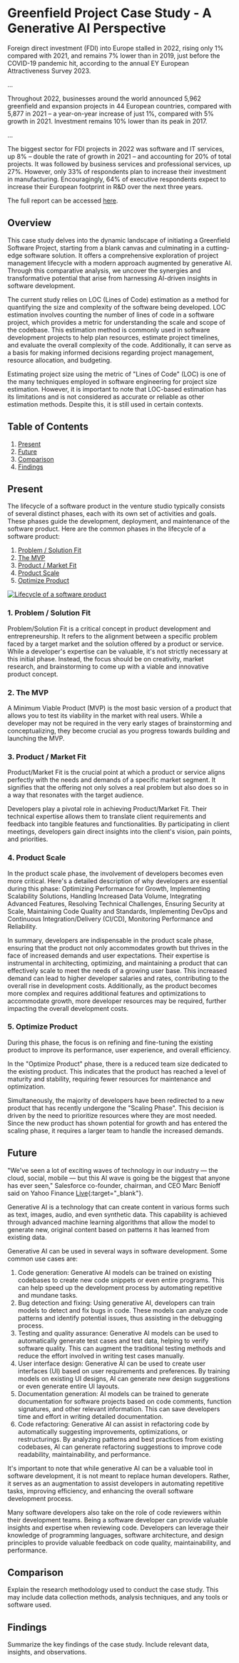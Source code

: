 # Greenfield Project Case Study - A Generative AI Perspective

Foreign direct investment (FDI) into Europe stalled in 2022, rising only 1% compared with 2021, and remains 7% lower than in 2019, just before the COVID-19 pandemic hit, according to the annual EY European Attractiveness Survey 2023.

...

Throughout 2022, businesses around the world announced 5,962 greenfield and expansion projects in 44 European countries, compared with 5,877 in 2021 – a year-on-year increase of just 1%, compared with 5% growth in 2021. Investment remains 10% lower than its peak in 2017.

...

The biggest sector for FDI projects in 2022 was software and IT services, up 8% – double the rate of growth in 2021 – and accounting for 20% of total projects. It was followed by business services and professional services, up 27%. However, only 33% of respondents plan to increase their investment in manufacturing. Encouragingly, 64% of executive respondents expect to increase their European footprint in R&D over the next three years.

The full report can be accessed [here](https://www.ey.com/en_gl/attractiveness/ey-europe-attractiveness-survey).

## Overview

This case study delves into the dynamic landscape of initiating a Greenfield Software Project, starting from a blank canvas and culminating in a cutting-edge software solution. It offers a comprehensive exploration of project management lifecycle with a modern approach augmented by generative AI. Through this comparative analysis, we uncover the synergies and transformative potential that arise from harnessing AI-driven insights in software development.

The current study relies on LOC (Lines of Code) estimation as a method for quantifying the size and complexity of the software being developed. LOC estimation involves counting the number of lines of code in a software project, which provides a metric for understanding the scale and scope of the codebase. This estimation method is commonly used in software development projects to help plan resources, estimate project timelines, and evaluate the overall complexity of the code. Additionally, it can serve as a basis for making informed decisions regarding project management, resource allocation, and budgeting.

Estimating project size using the metric of "Lines of Code" (LOC) is one of the many techniques employed in software engineering for project size estimation. However, it is important to note that LOC-based estimation has its limitations and is not considered as accurate or reliable as other estimation methods. Despite this, it is still used in certain contexts.

## Table of Contents

1. [Present](#present)
2. [Future](#future)
3. [Comparison](#comparison)
4. [Findings](#findings)

## Present

The lifecycle of a software product in the venture studio typically consists of several distinct phases, each with its own set of activities and goals. These phases guide the development, deployment, and maintenance of the software product. Here are the common phases in the lifecycle of a software product:

1. [Problem / Solution Fit](#lifecycle-1)
2. [The MVP](#lifecycle-2)
3. [Product / Market Fit](#lifecycle-3)
4. [Product Scale](#lifecycle-4)
5. [Optimize Product](#lifecycle-5)

[![Lifecycle of a software product](https://www.amazingcto.com/HowManyDevs.png)](https://www.amazingcto.com/how-many-developers-do-you-need/)

<a name="lifecycle-1"></a>
### 1. Problem / Solution Fit

Problem/Solution Fit is a critical concept in product development and entrepreneurship. It refers to the alignment between a specific problem faced by a target market and the solution offered by a product or service. While a developer's expertise can be valuable, it's not strictly necessary at this initial phase. Instead, the focus should be on creativity, market research, and brainstorming to come up with a viable and innovative product concept.

<a name="lifecycle-2"></a>
### 2. The MVP

A Minimum Viable Product (MVP) is the most basic version of a product that allows you to test its viability in the market with real users. While a developer may not be required in the very early stages of brainstorming and conceptualizing, they become crucial as you progress towards building and launching the MVP.

<a name="lifecycle-3"></a>
### 3. Product / Market Fit

Product/Market Fit is the crucial point at which a product or service aligns perfectly with the needs and demands of a specific market segment. It signifies that the offering not only solves a real problem but also does so in a way that resonates with the target audience.

Developers play a pivotal role in achieving Product/Market Fit. Their technical expertise allows them to translate client requirements and feedback into tangible features and functionalities. By participating in client meetings, developers gain direct insights into the client's vision, pain points, and priorities.

<a name="lifecycle-4"></a>
### 4. Product Scale

In the product scale phase, the involvement of developers becomes even more critical. Here's a detailed description of why developers are essential during this phase: Optimizing Performance for Growth, Implementing Scalability Solutions, Handling Increased Data Volume, Integrating Advanced Features, Resolving Technical Challenges, Ensuring Security at Scale, Maintaining Code Quality and Standards, Implementing DevOps and Continuous Integration/Delivery (CI/CD), Monitoring Performance and Reliability. 

In summary, developers are indispensable in the product scale phase, ensuring that the product not only accommodates growth but thrives in the face of increased demands and user expectations. Their expertise is instrumental in architecting, optimizing, and maintaining a product that can effectively scale to meet the needs of a growing user base. This increased demand can lead to higher developer salaries and rates, contributing to the overall rise in development costs. Additionally, as the product becomes more complex and requires additional features and optimizations to accommodate growth, more developer resources may be required, further impacting the overall development costs.

<a name="lifecycle-5"></a>
### 5. Optimize Product

During this phase, the focus is on refining and fine-tuning the existing product to improve its performance, user experience, and overall efficiency. 

In the "Optimize Product" phase, there is a reduced team size dedicated to the existing product. This indicates that the product has reached a level of maturity and stability, requiring fewer resources for maintenance and optimization.

Simultaneously, the majority of developers have been redirected to a new product that has recently undergone the "Scaling Phase". This decision is driven by the need to prioritize resources where they are most needed. Since the new product has shown potential for growth and has entered the scaling phase, it requires a larger team to handle the increased demands.

## Future

"We've seen a lot of exciting waves of technology in our industry — the cloud, social, mobile — but this AI wave is going be the biggest that anyone has ever seen," Salesforce co-founder, chairman, and CEO Marc Benioff said on Yahoo Finance [Live](https://finance.yahoo.com/news/salesforce-ceo-marc-benioff-the-ai-wave-will-be-the-biggest-that-anyone-has-ever-seen-163523992.html){:target="_blank"}.

Generative AI is a technology that can create content in various forms such as text, images, audio, and even synthetic data. This capability is achieved through advanced machine learning algorithms that allow the model to generate new, original content based on patterns it has learned from existing data.

Generative AI can be used in several ways in software development. Some common use cases are:

1. Code generation: Generative AI models can be trained on existing codebases to create new code snippets or even entire programs. This can help speed up the development process by automating repetitive and mundane tasks.
2. Bug detection and fixing: Using generative AI, developers can train models to detect and fix bugs in code. These models can analyze code patterns and identify potential issues, thus assisting in the debugging process.
3. Testing and quality assurance: Generative AI models can be used to automatically generate test cases and test data, helping to verify software quality. This can augment the traditional testing methods and reduce the effort involved in writing test cases manually.
4. User interface design: Generative AI can be used to create user interfaces (UI) based on user requirements and preferences. By training models on existing UI designs, AI can generate new design suggestions or even generate entire UI layouts.
5. Documentation generation: AI models can be trained to generate documentation for software projects based on code comments, function signatures, and other relevant information. This can save developers time and effort in writing detailed documentation.
6. Code refactoring: Generative AI can assist in refactoring code by automatically suggesting improvements, optimizations, or restructurings. By analyzing patterns and best practices from existing codebases, AI can generate refactoring suggestions to improve code readability, maintainability, and performance.

It's important to note that while generative AI can be a valuable tool in software development, it is not meant to replace human developers. Rather, it serves as an augmentation to assist developers in automating repetitive tasks, improving efficiency, and enhancing the overall software development process.

Many software developers also take on the role of code reviewers within their development teams. Being a software developer can provide valuable insights and expertise when reviewing code. Developers can leverage their knowledge of programming languages, software architecture, and design principles to provide valuable feedback on code quality, maintainability, and performance.

## Comparison

Explain the research methodology used to conduct the case study. This may include data collection methods, analysis techniques, and any tools or software used.

## Findings

Summarize the key findings of the case study. Include relevant data, insights, and observations.
